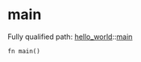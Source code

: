 # main

Fully qualified path: [hello_world](./hello_world.md)::[main](./hello_world-main.md)

<pre><code class="language-cairo">fn main()</code></pre>

